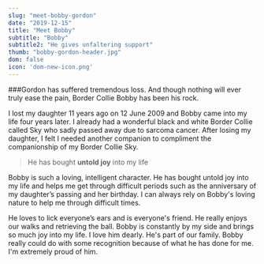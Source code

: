 ```yaml
---
slug: "meet-bobby-gordon"
date: "2019-12-15"
title: "Meet Bobby"
subtitle: "Bobby"
subtitle2: "He gives unfaltering support"
thumb: "bobby-gordon-header.jpg"
dom: false
icon: 'dom-new-icon.png'
---
```


###Gordon has suffered tremendous loss. And though nothing will ever truly ease the pain, Border Collie Bobby has been his rock.

I lost my daughter 11 years ago on 12 June 2009 and Bobby came into my life four years later. I already had a wonderful black and white Border Collie called Sky who sadly passed away due to sarcoma cancer. After losing my daughter, I felt I needed another companion to compliment the companionship of my Border Collie Sky.

> He has bought **untold joy** into my life

Bobby is such a loving, intelligent character. He has bought untold joy into my life and helps me get through difficult periods such as the anniversary of my daughter’s passing and her birthday. I can always rely on Bobby's loving nature to help me through difficult times.

He loves to lick everyone’s ears and is everyone's friend. He really enjoys our walks and retrieving the ball. Bobby is constantly by my side and brings so much joy into my life. I love him dearly. He's part of our family. Bobby really could do with some recognition because of what he has done for me. I'm extremely proud of him.